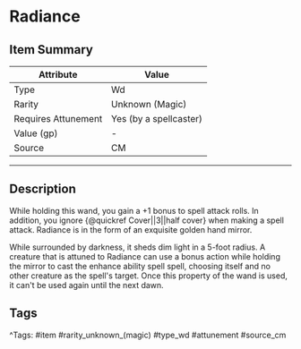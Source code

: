 # Radiance

## Item Summary

| Attribute            | Value                        |
|----------------------|------------------------------|
| Type                 | Wd |
| Rarity               | Unknown (Magic)             |
| Requires Attunement  | Yes (by a spellcaster)                |
| Value (gp)           | -    |
| Source               | CM |

---

## Description

While holding this wand, you gain a +1 bonus to spell attack rolls. In addition, you ignore {@quickref Cover||3||half cover} when making a spell attack. Radiance is in the form of an exquisite golden hand mirror.

While surrounded by darkness, it sheds dim light in a 5-foot radius. A creature that is attuned to Radiance can use a bonus action while holding the mirror to cast the enhance ability spell spell, choosing itself and no other creature as the spell's target. Once this property of the wand is used, it can't be used again until the next dawn.

## Tags

^Tags: #item #rarity_unknown_(magic) #type_wd #attunement #source_cm